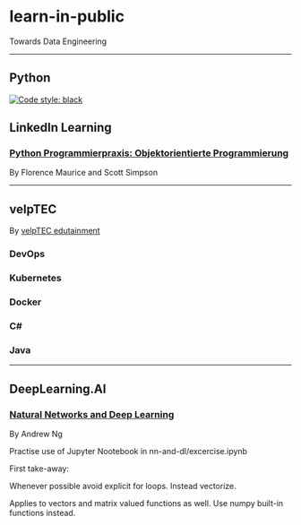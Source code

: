 # learn-in-public
Towards Data Engineering

---
## Python
[![Code style: black](https://img.shields.io/badge/code%20style-black-000000.svg)](https://github.com/psf/black)

## LinkedIn Learning

### [Python Programmierpraxis: Objektorientierte Programmierung](https://www.linkedin.com/learning/python-programmierpraxis-objektorientierte-programmierung/das-lab-erkunden)

By Florence Maurice and Scott Simpson

---
## velpTEC 
By [velpTEC edutainment](https://velptec.de/)

### DevOps

### Kubernetes

### Docker

### C#

### Java

---
## DeepLearning.AI

### [Natural Networks and Deep Learning](https://www.coursera.org/learn/neural-networks-deep-learning)

By Andrew Ng



Practise use of Jupyter Nootebook in nn-and-dl/excercise.ipynb

First take-away: 

Whenever possible avoid explicit for loops. Instead vectorize.

Applies to vectors and matrix valued functions as well. Use numpy built-in functions instead.

